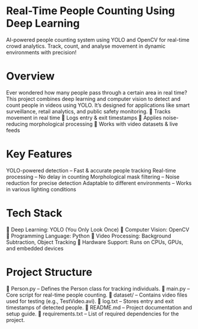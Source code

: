 # Real-Time People Counting Using Deep Learning
AI-powered people counting system using YOLO and OpenCV for real-time crowd analytics.
Track, count, and analyse movement in dynamic environments with precision!

# Overview
Ever wondered how many people pass through a certain area in real time? This project combines deep learning and computer vision to detect and count people in videos using YOLO. It’s designed for applications like smart surveillance, retail analytics, and public safety monitoring.
🔹 Tracks movement in real time
🔹 Logs entry & exit timestamps
🔹 Applies noise-reducing morphological processing
🔹 Works with video datasets & live feeds

# Key Features
YOLO-powered detection – Fast & accurate people tracking
Real-time processing – No delay in counting
Morphological mask filtering – Noise reduction for precise detection
Adaptable to different environments – Works in various lighting conditions

# Tech Stack
🔹 Deep Learning: YOLO (You Only Look Once)
🔹 Computer Vision: OpenCV
🔹 Programming Language: Python
🔹 Video Processing: Background Subtraction, Object Tracking
🔹 Hardware Support: Runs on CPUs, GPUs, and embedded devices

# Project Structure
📜 Person.py – Defines the Person class for tracking individuals.
📜 main.py – Core script for real-time people counting.
📂 dataset/ – Contains video files used for testing (e.g., TestVideo.avi).
📜 log.txt – Stores entry and exit timestamps of detected people.
📜 README.md – Project documentation and setup guide.
📜 requirements.txt – List of required dependencies for the project.
